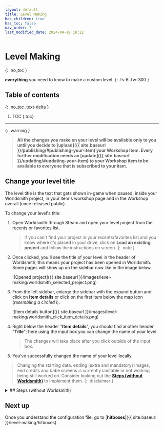 ```yaml
---
layout: default
title: Level Making
has_children: true
has_toc: false
nav_order: 7
last_modified_date: 2024-04-18 18:22
---
```


# Level Making
{: .no_toc }

**everything** you need to know to make a custom level.<!-- more -->
{: .fs-6 .fw-300 }

## Table of contents
{: .no_toc .text-delta }

1. TOC
{:toc}

---

{: .warning }
> **All the changes you make on your level will be available only to you until you decide to [upload]({{ site.baseurl }}/publishing/#publishing-your-item) your Workshop item. Every further modification needs an [update]({{ site.baseurl }}/updating/#updating-your-item) to your Workshop item to be available to everyone that is subscribed to your item.**

## Change your level title

The level title is the text that gets shown in-game when paused, inside your Worldsmith project, in your item's workshop page and in the Workshop overall (once released public).

To change your level's title:
1. Open Worldsmith through Steam and open your level project from the recents or favorites list.
    > If you can't find your project in your recents/favorites list and you know where it's placed in your drive, click on **Load an existing project** and follow the instructions on screen.
    {: .note }

2. Once clicked, you'll see the title of your level in the header of Worldsmith, this means your project has been opened in Worldsmith. Some pages will show up on the sidebar now like in the image below.

    ![Opened project]({{ site.baseurl }}/images/level-making/worldsmith_selected_project.png)

3. From the left sidebar, enlarge the sidebar with the expand button and click on **Item details** or click on the first item below the map icon (*resembling a circled i*).

    ![Item details button]({{ site.baseurl }}/images/level-making/worldsmith_click_item_details.png)

4. Right below the header "**Item details**", you should find another header "**Title**"; here using the input box you can change the name of your level. 
    > The changes will take place after you click outside of the input box.

5. You've successfully changed the name of your level locally.

> Changing the starting data. ending (extra and mandatory) images, end credits and babe screens is currently unstable or not working being still worked on. Consider looking out the [**Steps (without Worldsmith)**](./#steps-without-worldsmith) to implement them.
{: .disclaimer }

<!-- ## Changing the babe screen

By default, the babe's screen equals the one in the main game.

 -->

<details class="expander">
   <summary markdown="1">
## Steps (without Worldsmith)
   </summary>

   <div markdown="1">

### Why does Jump King need a configuration file?
{: .no_toc }

In order for get the basic data about your map, Jump King (and in the past with JumpKingPlus) uses a configuration file.

This configuration file contains your level: 
- **title** (that will show up in the pause menu)
- **babe screen number** (where the first babe will spawn)
- **second babe screen number** (where the second babe will spawn)
- **third babe screen number** (where the third babe will spawn)
- **starting position** (changing your initial position and speed)
- **ending images** (for each babe)
- **ending extra images** (letting you choose what item can trigger the secondary ending image)
- **end credits** (once you finish your level, after the cutscene)

### Setting your level title
{: .no_toc }

1. Search for "title" in your XML file.
   You should find something like this:
   ```xml
   <title>YOUR_TITLE_HERE</title>
   ```
2. Replace `YOUR_TITLE_HERE` with your title name.
3. Done!

### Setting a different babe screen number
{: .no_toc }

1. Search for "ending_screen" in your XML file.
   You should find something like this:
   ```xml
   <ending_screen>YOUR_ENDING_SCREEN_HERE</ending_screen>
   ```
2. Replace `YOUR_ENDING_SCREEN_HERE` with your babe screen number.
3. Done!

For the second and third babe, the procedure is the same but replacing your search query with "ending_screen_second" or "ending_screen_third".

### Setting the starting data
{: .no_toc }

To set a new starting data:
1. Copy the following snippet: 
    ```xml
    <StartData>
        <Position>
            <X>YOUR_X_POSITION_HERE</X>
            <Y>YOUR_Y_POSITION_HERE</Y>
        </Position>
        <Velocity>
            <X>YOUR_X_VELOCITY_HERE</X>
            <Y>YOUR_Y_VELOCITY_HERE</Y>
        </Velocity>
    </StartData>
    ```
    > If you want don't want a custom position or a custom velocity, you can decide to remove the entire tag you don't want **but** make sure you always have the X and Y value of the tag you left in since those are necessary.
    {: .disclaimer }

2. For the <u>position</u>, replace your `X` and `Y` with the **absolute value** that you can find while testing the level. For the <u>velocity</u>, replace your `X` and `Y` at your will.
   > The velocity can be voided if the user is standing on a solid block by default.
   {: .warning }
3. Done!

To remove a starting data, select the **whole** `StartData` tag and delete it.

### Setting the ending images
{: .no_toc }

1. Make sure you have a packed image (file that has been converted to XNB) with **480x360 pixels of resolution**.
2. Move your image into the `ending` folder.
3. Search for "MainBabe" in your XML file.
   You should find something like this:
   ```xml
   <MainBabe>YOUR_ENDING_IMAGE_HERE</MainBabe>
   ```
4. Replace `YOUR_ENDING_IMAGE_HERE` with your ending image name.
5. Done!

For the other babes, repeat the process replacing your search query with "SecondBabe" or "ThirdBabe".

### Setting the ending extra images
{: .no_toc }

1. Make sure you have a packed image (file that has been converted to XNB) with **480x360 pixels of resolution**.
2. Move your image into the `ending` folder.
3. Search for "MainItem" in your XML file.
   You should find something like this:
   ```xml
   <MainItem>
    <item>Shoes</item>
    <image>YOUR_ENDING_IMAGE_WITH_ITEM_HERE</image>
   </MainItem>
   ```
4. Replace `Shoes` with the item of your choice based on the [item list]({{ site.baseurl }}/api/items){: target="_blank"}.
5. Replace `YOUR_ENDING_IMAGE_WITH_ITEM_HERE` with your ending image name.
6. Done!

### Setting the end credits
{: .no_toc }

1. Search for "EndingLines" in your XML file.
   You should find something like this:
   ```xml
   <EndingLines>
    <Credit>
        <header>YOUR_FIRST_ENDING_TITLE_HERE</header>
        <people>
            <string>YOUR_FIRST_ENDING_FIRST_ITEM_HERE</string>
            <string>YOUR_FIRST_ENDING_SECOND_ITEM_HERE</string>
        </people>
    </Credit>
    <Credit>
        <header>YOUR_SECOND_ENDING_TITLE_HERE</header>
        <people>
            <string>YOUR_SECOND_ENDING_FIRST_ITEM_HERE</string>
            <string>YOUR_SECOND_ENDING_SECOND_ITEM_HERE</string>
            <string>YOUR_SECOND_ENDING_THIRD_ITEM_HERE</string>
            <string>YOUR_SECOND_ENDING_FOURTH_ITEM_HERE</string>
            <string>YOUR_SECOND_ENDING_FIFTH_ITEM_HERE</string>
        </people>
    </Credit>
   </EndingLines>
   ```

> One instance of Credit equals one credit that's being shown, while there isn't a strict limit of this, having more than 5-6 `Credit` tags can be hard to follow.
{: .disclaimer }

2. Replace `YOUR_FIRST_ENDING_TITLE_HERE` with your first credit main title.
3. Replace all the `YOUR_FIRST_ENDING_[...]_ITEM_HERE` with whatever subtitles you want to add.<br>You can add or remove the `string` tags that you dont need.
    > Having more than 5 `string` tags can cause some of them to overflow the screen making them invisible.
    {: .disclaimer }

4. Done, you've set your first credit!

To add a new Credit simply add another Credit like the example above.

> Localization
> 
> Inside the Ending Lines, it's possible to use the default library for translations included in the game. LanguageJK includes all the possible text in Jump King based by your localization language.
> [Check out all the possible combinations!]({{ site.baseurl }}/api/LanguageJK.xml){: target="_blank"}
{: .important-title }

</div>
</details>

## Next up

Once you understand the configuration file, go to [**hitboxes**]({{ site.baseurl }}/level-making/hitboxes).